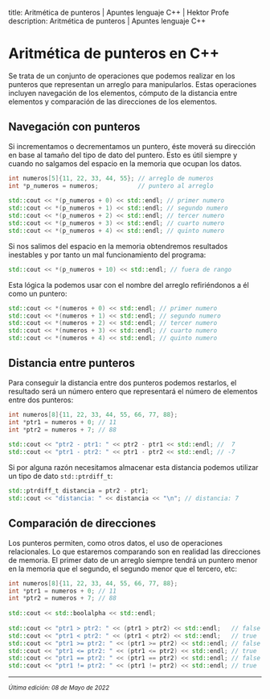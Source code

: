 title: Aritmética de punteros | Apuntes lenguaje C++ | Hektor Profe
description: Aritmética de punteros | Apuntes lenguaje C++

# Aritmética de punteros en C++

Se trata de un conjunto de operaciones que podemos realizar en los punteros que representan un arreglo para manipularlos. Estas operaciones incluyen navegación de los elementos, cómputo de la distancia entre elementos y comparación de las direcciones de los elementos.

## Navegación con punteros

Si incrementamos o decrementamos un puntero, éste moverá su dirección en base al tamaño del tipo de dato del puntero. Esto es útil siempre y cuando no salgamos del espacio en la memoria que ocupan los datos.

```cpp
int numeros[5]{11, 22, 33, 44, 55}; // arreglo de numeros
int *p_numeros = numeros;           // puntero al arreglo
 
std::cout << *(p_numeros + 0) << std::endl; // primer numero
std::cout << *(p_numeros + 1) << std::endl; // segundo numero
std::cout << *(p_numeros + 2) << std::endl; // tercer numero
std::cout << *(p_numeros + 3) << std::endl; // cuarto numero
std::cout << *(p_numeros + 4) << std::endl; // quinto numero
```

Si nos salimos del espacio en la memoria obtendremos resultados inestables y por tanto un mal funcionamiento del programa:

```cpp
std::cout << *(p_numeros + 10) << std::endl; // fuera de rango
```

Esta lógica la podemos usar con el nombre del arreglo refiriéndonos a él como un puntero:

```cpp
std::cout << *(numeros + 0) << std::endl; // primer numero
std::cout << *(numeros + 1) << std::endl; // segundo numero
std::cout << *(numeros + 2) << std::endl; // tercer numero
std::cout << *(numeros + 3) << std::endl; // cuarto numero
std::cout << *(numeros + 4) << std::endl; // quinto numero
```

## Distancia entre punteros

Para conseguir la distancia entre dos punteros podemos restarlos, el resultado será un número entero que representará el número de elementos entre dos punteros:

```cpp
int numeros[8]{11, 22, 33, 44, 55, 66, 77, 88};
int *ptr1 = numeros + 0; // 11
int *ptr2 = numeros + 7; // 88
 
std::cout << "ptr2 - ptr1: " << ptr2 - ptr1 << std::endl; //  7
std::cout << "ptr1 - ptr2: " << ptr1 - ptr2 << std::endl; // -7
```

Si por alguna razón necesitamos almacenar esta distancia podemos utilizar un tipo de dato `std::ptrdiff_t`:

```cpp
std::ptrdiff_t distancia = ptr2 - ptr1;
std::cout << "distancia: " << distancia << "\n"; // distancia: 7
```

## Comparación de direcciones

Los punteros permiten, como otros datos, el uso de operaciones relacionales. Lo que estaremos comparando son en realidad las direcciones de memoria. El primer dato de un arreglo siempre tendrá un puntero menor en la memoria que el segundo, el segundo menor que el tercero, etc:

```cpp
int numeros[8]{11, 22, 33, 44, 55, 66, 77, 88};
int *ptr1 = numeros + 0; // 11
int *ptr2 = numeros + 7; // 88
 
std::cout << std::boolalpha << std::endl;
 
std::cout << "ptr1 > ptr2: " << (ptr1 > ptr2) << std::endl;   // false
std::cout << "ptr1 < ptr2: " << (ptr1 < ptr2) << std::endl;   // true
std::cout << "ptr1 >= ptr2: " << (ptr1 >= ptr2) << std::endl; // false
std::cout << "ptr1 <= ptr2: " << (ptr1 <= ptr2) << std::endl; // true
std::cout << "ptr1 == ptr2: " << (ptr1 == ptr2) << std::endl; // false
std::cout << "ptr1 != ptr2: " << (ptr1 != ptr2) << std::endl; // true
```

___
<small class="edited"><i>Última edición: 08 de Mayo de 2022</i></small>